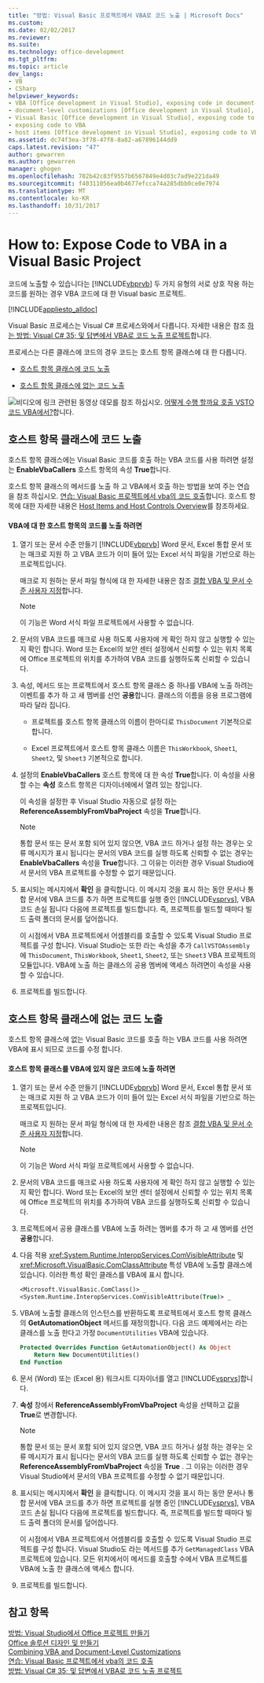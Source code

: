 ```yaml
---
title: "방법: Visual Basic 프로젝트에서 VBA로 코드 노출 | Microsoft Docs"
ms.custom: 
ms.date: 02/02/2017
ms.reviewer: 
ms.suite: 
ms.technology: office-development
ms.tgt_pltfrm: 
ms.topic: article
dev_langs:
- VB
- CSharp
helpviewer_keywords:
- VBA [Office development in Visual Studio], exposing code in document-level customizations
- document-level customizations [Office development in Visual Studio], exposing code
- Visual Basic [Office development in Visual Studio], exposing code to VBA
- exposing code to VBA
- host items [Office development in Visual Studio], exposing code to VBA
ms.assetid: dc74f3ea-3f78-47f8-8a82-a67896144dd9
caps.latest.revision: "47"
author: gewarren
ms.author: gewarren
manager: ghogen
ms.openlocfilehash: 782b42c83f9557b6567849e4d03c7ad9e221da49
ms.sourcegitcommit: f40311056ea0b4677efcca74a285dbb0ce0e7974
ms.translationtype: MT
ms.contentlocale: ko-KR
ms.lasthandoff: 10/31/2017
---
```

# <a name="how-to-expose-code-to-vba-in-a-visual-basic-project"></a>How to: Expose Code to VBA in a Visual Basic Project
  코드에 노출할 수 있습니다는 [!INCLUDE[vbprvb](../sharepoint/includes/vbprvb-md.md)] 두 가지 유형의 서로 상호 작용 하는 코드를 원하는 경우 VBA 코드에 대 한 Visual basic 프로젝트.  
  
 [!INCLUDE[appliesto_alldoc](../vsto/includes/appliesto-alldoc-md.md)]  
  
 Visual Basic 프로세스는 Visual C# 프로세스와에서 다릅니다. 자세한 내용은 참조 [하는 방법: Visual C# 35; 및 답변에서 VBA로 코드 노출 프로젝트](../vsto/how-to-expose-code-to-vba-in-a-visual-csharp-project.md)합니다.  
  
 프로세스는 다른 클래스에 코드의 경우 코드는 호스트 항목 클래스에 대 한 다릅니다.  
  
-   [호스트 항목 클래스에 코드 노출](#HostItemCode)  
  
-   [호스트 항목 클래스에 없는 코드 노출](#NonHostItem)  
  
 ![비디오에 링크](../vsto/media/playvideo.gif "비디오에 링크") 관련된 동영상 데모를 참조 하십시오. [어떻게 수행 할까요 호출 VSTO 코드 VBA에서?](http://go.microsoft.com/fwlink/?LinkId=136757)합니다.  
  
##  <a name="HostItemCode"></a>호스트 항목 클래스에 코드 노출  
 호스트 항목 클래스에는 Visual Basic 코드를 호출 하는 VBA 코드를 사용 하려면 설정는 **EnableVbaCallers** 호스트 항목의 속성 **True**합니다.  
  
 호스트 항목 클래스의 메서드를 노출 하 고 VBA에서 호출 하는 방법을 보여 주는 연습을 참조 하십시오. [연습: Visual Basic 프로젝트에서 vba의 코드 호출](../vsto/walkthrough-calling-code-from-vba-in-a-visual-basic-project.md)합니다. 호스트 항목에 대한 자세한 내용은 [Host Items and Host Controls Overview](../vsto/host-items-and-host-controls-overview.md)를 참조하세요.  
  
#### <a name="to-expose-code-in-a-host-item-to-vba"></a>VBA에 대 한 호스트 항목의 코드를 노출 하려면  
  
1.  열기 또는 문서 수준 만들기 [!INCLUDE[vbprvb](../sharepoint/includes/vbprvb-md.md)] Word 문서, Excel 통합 문서 또는 매크로 지원 하 고 VBA 코드가 이미 들어 있는 Excel 서식 파일을 기반으로 하는 프로젝트입니다.  
  
     매크로 지 원하는 문서 파일 형식에 대 한 자세한 내용은 참조 [결합 VBA 및 문서 수준 사용자 지정](../vsto/combining-vba-and-document-level-customizations.md)합니다.  
  
    > [!NOTE]  
    >  이 기능은 Word 서식 파일 프로젝트에서 사용할 수 없습니다.  
  
2.  문서의 VBA 코드를 매크로 사용 하도록 사용자에 게 확인 하지 않고 실행할 수 있는지 확인 합니다. Word 또는 Excel의 보안 센터 설정에서 신뢰할 수 있는 위치 목록에 Office 프로젝트의 위치를 추가하여 VBA 코드를 실행하도록 신뢰할 수 있습니다.  
  
3.  속성, 메서드 또는 프로젝트에서 호스트 항목 클래스 중 하나를 VBA에 노출 하려는 이벤트를 추가 하 고 새 멤버를 선언 **공용**합니다. 클래스의 이름을 응용 프로그램에 따라 달라 집니다.  
  
    -   프로젝트를 호스트 항목 클래스의 이름이 한마디로 `ThisDocument` 기본적으로 합니다.  
  
    -   Excel 프로젝트에서 호스트 항목 클래스 이름은 `ThisWorkbook`, `Sheet1`, `Sheet2`, 및 `Sheet3` 기본적으로 합니다.  
  
4.  설정의 **EnableVbaCallers** 호스트 항목에 대 한 속성 **True**합니다. 이 속성을 사용할 수는 **속성** 호스트 항목은 디자이너에에서 열려 있는 창입니다.  
  
     이 속성을 설정한 후 Visual Studio 자동으로 설정 하는 **ReferenceAssemblyFromVbaProject** 속성을 **True**합니다.  
  
    > [!NOTE]  
    >  통합 문서 또는 문서 포함 되어 있지 않으면, VBA 코드 하거나 설정 하는 경우는 오류 메시지가 표시 됩니다는 문서의 VBA 코드를 실행 하도록 신뢰할 수 없는 경우는 **EnableVbaCallers** 속성을 **True**합니다. 그 이유는 이러한 경우 Visual Studio에서 문서의 VBA 프로젝트를 수정할 수 없기 때문입니다.  
  
5.  표시되는 메시지에서 **확인** 을 클릭합니다. 이 메시지 것을 표시 하는 동안 문서나 통합 문서에 VBA 코드를 추가 하면 프로젝트를 실행 중인 [!INCLUDE[vsprvs](../sharepoint/includes/vsprvs-md.md)], VBA 코드 손실 됩니다 다음에 프로젝트를 빌드합니다. 즉, 프로젝트를 빌드할 때마다 빌드 출력 폴더의 문서를 덮어씁니다.  
  
     이 시점에서 VBA 프로젝트에서 어셈블리를 호출할 수 있도록 Visual Studio 프로젝트를 구성 합니다. Visual Studio는 또한 라는 속성을 추가 `CallVSTOAssembly` 에 `ThisDocument`, `ThisWorkbook`, `Sheet1`, `Sheet2`, 또는 `Sheet3` VBA 프로젝트의 모듈입니다. VBA에 노출 하는 클래스의 공용 멤버에 액세스 하려면이 속성을 사용할 수 있습니다.  
  
6.  프로젝트를 빌드합니다.  
  
##  <a name="NonHostItem"></a>호스트 항목 클래스에 없는 코드 노출  
 호스트 항목 클래스에 없는 Visual Basic 코드를 호출 하는 VBA 코드를 사용 하려면 VBA에 표시 되므로 코드를 수정 합니다.  
  
#### <a name="to-expose-code-that-is-not-in-a-host-item-class-to-vba"></a>호스트 항목 클래스를 VBA에 있지 않은 코드에 노출 하려면  
  
1.  열기 또는 문서 수준 만들기 [!INCLUDE[vbprvb](../sharepoint/includes/vbprvb-md.md)] Word 문서, Excel 통합 문서 또는 매크로 지원 하 고 VBA 코드가 이미 들어 있는 Excel 서식 파일을 기반으로 하는 프로젝트입니다.  
  
     매크로 지 원하는 문서 파일 형식에 대 한 자세한 내용은 참조 [결합 VBA 및 문서 수준 사용자 지정](../vsto/combining-vba-and-document-level-customizations.md)합니다.  
  
    > [!NOTE]  
    >  이 기능은 Word 서식 파일 프로젝트에서 사용할 수 없습니다.  
  
2.  문서의 VBA 코드를 매크로 사용 하도록 사용자에 게 확인 하지 않고 실행할 수 있는지 확인 합니다. Word 또는 Excel의 보안 센터 설정에서 신뢰할 수 있는 위치 목록에 Office 프로젝트의 위치를 추가하여 VBA 코드를 실행하도록 신뢰할 수 있습니다.  
  
3.  프로젝트에서 공용 클래스를 VBA에 노출 하려는 멤버를 추가 하 고 새 멤버를 선언 **공용**합니다.  
  
4.  다음 적용 <xref:System.Runtime.InteropServices.ComVisibleAttribute> 및 <xref:Microsoft.VisualBasic.ComClassAttribute> 특성 VBA에 노출할 클래스에 있습니다. 이러한 특성 확인 클래스를 VBA에 표시 합니다.  
  
    ```vb  
    <Microsoft.VisualBasic.ComClass()> _  
    <System.Runtime.InteropServices.ComVisibleAttribute(True)> _  
    ```  
  
5.  VBA에 노출할 클래스의 인스턴스를 반환하도록 프로젝트에서 호스트 항목 클래스의 **GetAutomationObject** 메서드를 재정의합니다. 다음 코드 예제에서는 라는 클래스를 노출 한다고 가정 `DocumentUtilities` VBA에 있습니다.  
  
    ```vb  
    Protected Overrides Function GetAutomationObject() As Object  
        Return New DocumentUtilities()  
    End Function  
    ```  
  
6.  문서 (Word) 또는 (Excel 용) 워크시트 디자이너를 열고 [!INCLUDE[vsprvs](../sharepoint/includes/vsprvs-md.md)]합니다.  
  
7.  **속성** 창에서 **ReferenceAssemblyFromVbaProject** 속성을 선택하고 값을 **True**로 변경합니다.  
  
    > [!NOTE]  
    >  통합 문서 또는 문서 포함 되어 있지 않으면, VBA 코드 하거나 설정 하는 경우는 오류 메시지가 표시 됩니다는 문서의 VBA 코드를 실행 하도록 신뢰할 수 없는 경우는 **ReferenceAssemblyFromVbaProject** 속성을 **True** . 그 이유는 이러한 경우 Visual Studio에서 문서의 VBA 프로젝트를 수정할 수 없기 때문입니다.  
  
8.  표시되는 메시지에서 **확인** 을 클릭합니다. 이 메시지 것을 표시 하는 동안 문서나 통합 문서에 VBA 코드를 추가 하면 프로젝트를 실행 중인 [!INCLUDE[vsprvs](../sharepoint/includes/vsprvs-md.md)], VBA 코드 손실 됩니다 다음에 프로젝트를 빌드합니다. 즉, 프로젝트를 빌드할 때마다 빌드 출력 폴더의 문서를 덮어씁니다.  
  
     이 시점에서 VBA 프로젝트에서 어셈블리를 호출할 수 있도록 Visual Studio 프로젝트를 구성 합니다. Visual Studio도 라는 메서드를 추가 `GetManagedClass` VBA 프로젝트에 있습니다. 모든 위치에서이 메서드를 호출할 수에서 VBA 프로젝트를 VBA에 노출 한 클래스에 액세스 합니다.  
  
9. 프로젝트를 빌드합니다.  
  
## <a name="see-also"></a>참고 항목  
 [방법: Visual Studio에서 Office 프로젝트 만들기](../vsto/how-to-create-office-projects-in-visual-studio.md)   
 [Office 솔루션 디자인 및 만들기](../vsto/designing-and-creating-office-solutions.md)   
 [Combining VBA and Document-Level Customizations](../vsto/combining-vba-and-document-level-customizations.md)   
 [연습: Visual Basic 프로젝트에서 vba의 코드 호출](../vsto/walkthrough-calling-code-from-vba-in-a-visual-basic-project.md)   
 [방법: Visual C# 35; 및 답변에서 VBA로 코드 노출 프로젝트](../vsto/how-to-expose-code-to-vba-in-a-visual-csharp-project.md)  
  
  